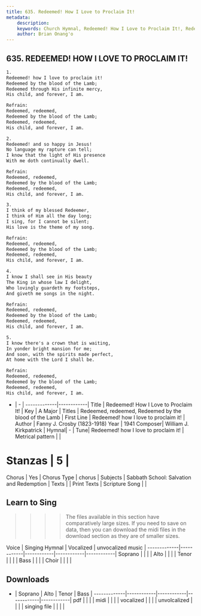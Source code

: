 ```yaml
---
title: 635. Redeemed! How I Love to Proclaim It!
metadata:
    description: 
    keywords: Church Hymnal, Redeemed! How I Love to Proclaim It!, Redeemed! how I love to proclaim it!, Redeemed, redeemed, Redeemed by the blood of the Lamb
    author: Brian Onang'o
---
```



## 635. REDEEMED! HOW I LOVE TO PROCLAIM IT!

```txt
1.
Redeemed! how I love to proclaim it! 
Redeemed by the blood of the Lamb; 
Redeemed through His infinite mercy, 
His child, and forever, I am. 

Refrain:
Redeemed, redeemed, 
Redeemed by the blood of the Lamb; 
Redeemed, redeemed, 
His child, and forever, I am. 

2.
Redeemed! and so happy in Jesus! 
No language my rapture can tell; 
I know that the light of His presence 
With me doth continually dwell. 

Refrain:
Redeemed, redeemed, 
Redeemed by the blood of the Lamb; 
Redeemed, redeemed, 
His child, and forever, I am. 

3.
I think of my blessed Redeemer, 
I think of Him all the day long; 
I sing, for I cannot be silent; 
His love is the theme of my song. 

Refrain:
Redeemed, redeemed, 
Redeemed by the blood of the Lamb; 
Redeemed, redeemed, 
His child, and forever, I am. 

4.
I know I shall see in His beauty 
The King in whose law I delight, 
Who lovingly guardeth my footsteps, 
And giveth me songs in the night. 

Refrain:
Redeemed, redeemed, 
Redeemed by the blood of the Lamb; 
Redeemed, redeemed, 
His child, and forever, I am. 

5.
I know there's a crown that is waiting, 
In yonder bright mansion for me; 
And soon, with the spirits made perfect, 
At home with the Lord I shall be.

Refrain:
Redeemed, redeemed, 
Redeemed by the blood of the Lamb; 
Redeemed, redeemed, 
His child, and forever, I am. 

```

- |   -  |
-------------|------------|
Title | Redeemed! How I Love to Proclaim It! |
Key | A Major |
Titles | Redeemed, redeemed, Redeemed by the blood of the Lamb |
First Line | Redeemed! how I love to proclaim it! |
Author | Fanny J. Crosby (1823-1918)
Year | 1941
Composer| William J. Kirkpatrick |
Hymnal|  - |
Tune| Redeemed! how I love to proclaim it! |
Metrical pattern | |
# Stanzas | 5 |
Chorus | Yes |
Chorus Type | chorus |
Subjects | Sabbath School: Salvation and Redemption |
Texts |  |
Print Texts | 
Scripture Song |  |
  
## Learn to Sing

>>>> The files available in this section have comparatively large sizes. If you need to save on data, then you can download the midi files in the download section as they are of smaller sizes.

Voice |  Singing Hymnal | Vocalized | unvocalized music |
-------------|------------|------------|------------|------------|
Soprano | | | |
Alto | | | |
Tenor | | | |
Bass | | | |
Choir | | | |

## Downloads

- |  Soprano | Alto | Tenor | Bass |
-------------|------------|------------|------------|------------|
pdf | | | |
midi | | | |
vocalized | | | |
unvolcalized | | | |
singing file | | | |
  